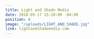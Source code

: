 ```yaml
---
title: Light and Shade Media
date: 2018-05-17 15:20:00 -04:00
position: 0
image: "/uploads/LIGHT_AND_SHADE.jpg"
link: lightandshademedia.com
---
```



